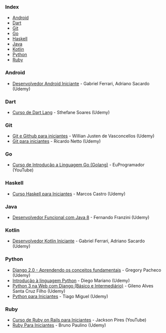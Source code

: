 ### Index

* [Android](#android)
* [Dart](#dart)
* [Git](#git)
* [Go](#go)
* [Haskell](#haskell)
* [Java](#java)
* [Kotlin](#kotlin)
* [Python](#python)
* [Ruby](#ruby)


### Android

* [Desenvolvedor Android Iniciante](https://www.udemy.com/desenvolvedor-android-iniciante/) - Gabriel Ferrari, Adriano Sacardo (Udemy)


### Dart

* [Curso de Dart Lang](https://www.udemy.com/curso-de-dart-lang-completo/) - Sthefane Soares (Udemy)


### Git

* [Git e Github para iniciantes](https://www.udemy.com/git-e-github-para-iniciantes/) - Willian Justen de Vasconcellos (Udemy)
* [Git para iniciantes](https://www.udemy.com/git-para-iniciantes/) - Ricardo Netto (Udemy)


### Go

* [Curso de Introdução a Linguagem Go (Golang)](https://www.youtube.com/playlist?list=PLXFk6ROPeWoAvLMyJ_PPfu8oF0-N_NgEI) - EuProgramador (YouTube)


### Haskell

* [Curso Haskell para Iniciantes](https://www.udemy.com/curso-haskell/) - Marcos Castro (Udemy)


### Java

* [Desenvolvedor Funcional com Java 8](https://www.udemy.com/desenvolvedor-funcional-com-java-8/) - Fernando Franzini (Udemy)


### Kotlin

* [Desenvolvedor Kotlin Iniciante](https://www.udemy.com/desenvolvedor-kotlin-iniciante/) - Gabriel Ferrari, Adriano Sacardo (Udemy)


### Python

* [Django 2.0 - Aprendendo os conceitos fundamentais](https://www.udemy.com/django-20-aprendendo-os-conceitos-fundamentais/) - Gregory Pacheco (Udemy)
* [Introdução à linguagem Python](https://www.udemy.com/intro_python/) - Diego Mariano (Udemy)
* [Python 3 na Web com Django (Básico e Intermediário)](https://www.udemy.com/python-3-na-web-com-django-basico-intermediario/) - Gileno Alves Santa Cruz Filho (Udemy)
* [Python para Iniciantes](https://www.udemy.com/python-para-iniciantes/) - Tiago Miguel (Udemy)


### Ruby

* [Curso de Ruby on Rails para Iniciantes](https://www.youtube.com/playlist?list=PLe3LRfCs4go-mkvHRMSXEOG-HDbzesyaP) - Jackson Pires (YouTube)
* [Ruby Para Iniciantes](https://www.udemy.com/ruby-para-iniciantes/) - Bruno Paulino (Udemy)
